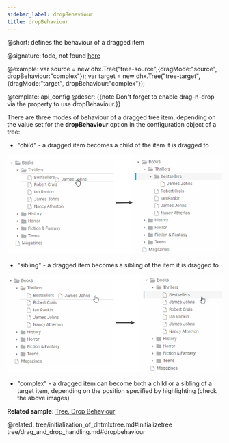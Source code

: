 ```yaml
---
sidebar_label: dropBehaviour
title: dropBehaviour
---          
```


@short: defines the behaviour of a dragged item

@signature: todo, not found [here](https://cdn.dhtmlx.com/suite/pro/edge/types/ts-tree/sources/types.d.ts)

@example: 
var source = new dhx.Tree("tree-source",{dragMode:"source", dropBehaviour:"complex"});
var target = new dhx.Tree("tree-target",{dragMode:"target", dropBehaviour:"complex"});

@template:	api_config
@descr: 
{{note Don't forget to enable drag-n-drop via the [](tree/api/tree_dragmode_config.md) property to use dropBehaviour.}}


There are three modes of behaviour of a dragged tree item, depending on the value set for the **dropBehaviour** option in the configuration object of a tree:

- "child" - a dragged item becomes a child of the item it is dragged to

![](../../assets/tree/drag_behaviour_child.png)

- "sibling" - a dragged item becomes a sibling of the item it is dragged to

![](../../assets/tree/drag_behaviour_sibling.png)

- "complex" - a dragged item can become both a child or a sibling of a target item, depending on the position specified by highlighting (check the above images)

**Related sample**: [Tree. Drop Behaviour](https://snippet.dhtmlx.com/80mh3hly)

@related: tree/initialization_of_dhtmlxtree.md#initializetree
tree/drag_and_drop_handling.md#dropbehaviour
